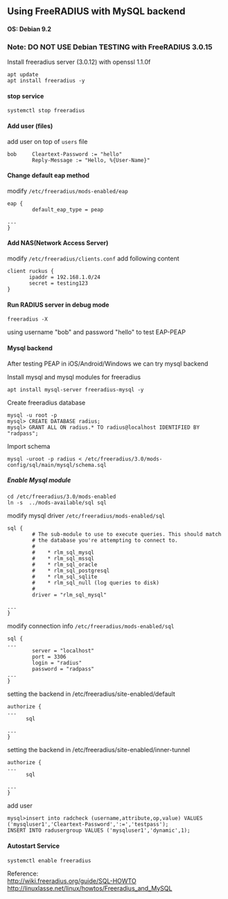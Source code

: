 ## Using FreeRADIUS with MySQL backend

#### OS: Debian 9.2

### Note: DO NOT USE Debian TESTING with FreeRADIUS 3.0.15

Install freeradius server (3.0.12) with openssl 1.1.0f 

```
apt update
apt install freeradius -y 
```

#### stop service

```
systemctl stop freeradius
```

#### Add user (files)
add user on top of `users` file

```
bob     Cleartext-Password := "hello"
        Reply-Message := "Hello, %{User-Name}"
```

#### Change default eap method

modify `/etc/freeradius/mods-enabled/eap`

```
eap {
        default_eap_type = peap

...
}
```

#### Add NAS(Network Access Server)

modify `/etc/freeradius/clients.conf`
add following content

```
client ruckus {
       ipaddr = 192.168.1.0/24
       secret = testing123
}
```

#### Run RADIUS server in debug mode

```
freeradius -X
```
using username "bob" and password "hello" to test EAP-PEAP
#### Mysql backend

After testing PEAP in iOS/Android/Windows we can try mysql backend

Install mysql and mysql modules for freeradius

```
apt install mysql-server freeradius-mysql -y
```
Create freeradius database
```
mysql -u root -p
mysql> CREATE DATABASE radius;
mysql> GRANT ALL ON radius.* TO radius@localhost IDENTIFIED BY "radpass";
```
Import schema
```
mysql -uroot -p radius < /etc/freeradius/3.0/mods-config/sql/main/mysql/schema.sql
```

##### Enable Mysql module

```
cd /etc/freeradius/3.0/mods-enabled
ln -s  ../mods-available/sql sql
```

modify mysql driver `/etc/freeradius/mods-enabled/sql`
```
sql {
        # The sub-module to use to execute queries. This should match
        # the database you're attempting to connect to.
        #
        #    * rlm_sql_mysql
        #    * rlm_sql_mssql
        #    * rlm_sql_oracle
        #    * rlm_sql_postgresql
        #    * rlm_sql_sqlite
        #    * rlm_sql_null (log queries to disk)
        #
        driver = "rlm_sql_mysql"

...
}
```
modify connection info `/etc/freeradius/mods-enabled/sql` 
```
sql {
...
        server = "localhost"
        port = 3306
        login = "radius"
        password = "radpass"
...
}
```


setting the backend in /etc/freeradius/site-enabled/default

```
authorize {
...
      sql

...
}
```

setting the backend in /etc/freeradius/site-enabled/inner-tunnel

```
authorize {
...
      sql

...
}
```

add user
```
mysql>insert into radcheck (username,attribute,op,value) VALUES ('mysqluser1','Cleartext-Password',':=','testpass');
INSERT INTO radusergroup VALUES ('mysqluser1','dynamic',1);
```

#### Autostart Service

```
systemctl enable freeradius
```


Reference:   
http://wiki.freeradius.org/guide/SQL-HOWTO   
http://linuxlasse.net/linux/howtos/Freeradius_and_MySQL   
